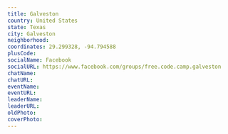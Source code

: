 ```yaml
---
title: Galveston
country: United States
state: Texas
city: Galveston
neighborhood: 
coordinates: 29.299328, -94.794588
plusCode:
socialName: Facebook
socialURL: https://www.facebook.com/groups/free.code.camp.galveston
chatName:
chatURL:
eventName:
eventURL:
leaderName:
leaderURL:
oldPhoto: 
coverPhoto:
---
```

